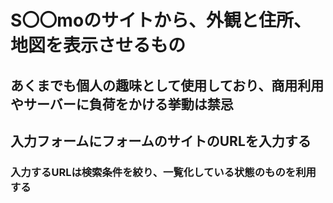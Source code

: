 # S〇〇moのサイトから、外観と住所、地図を表示させるもの
## あくまでも個人の趣味として使用しており、商用利用やサーバーに負荷をかける挙動は禁忌
## 入力フォームにフォームのサイトのURLを入力する
### 入力するURLは検索条件を絞り、一覧化している状態のものを利用する

